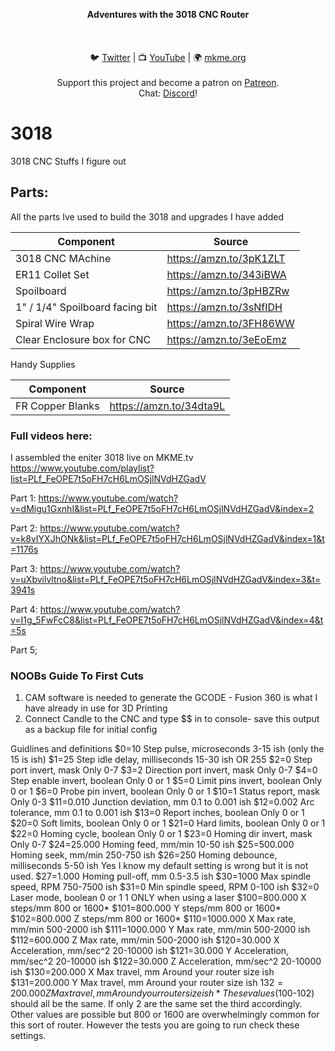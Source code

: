 <p align="center">
<b>Adventures with the 3018 CNC Router </b><br>
<br><br>
<br>🐦 <a href="https://twitter.com/mkmeorg">Twitter</a>
| 📺 <a href="https://www.youtube.com/mkmeorg">YouTube</a>
| 🌍 <a href="http://www.mkme.org">mkme.org</a><br>
<br>
Support this project and become a patron on <a href="https://www.patreon.com/EricWilliam">Patreon</a>.<br>
Chat: <a href="https://discord.gg/j9S4Fgv">Discord</a></b>!
</p>


# 3018
3018 CNC Stuffs I figure out

## Parts:

All the parts Ive used to build the 3018 and upgrades I have added 

|     Component    | Source  |
| ---------- |----------------|
| 3018 CNC MAchine | https://amzn.to/3pK1ZLT
| ER11 Collet Set | https://amzn.to/343iBWA
| Spoilboard | https://amzn.to/3pHBZRw
|1" / 1/4" Spoilboard facing bit| https://amzn.to/3sNfIDH
| Spiral Wire Wrap | https://amzn.to/3FH86WW
| Clear Enclosure box for CNC | https://amzn.to/3eEoEmz 


Handy Supplies 

|     Component    | Source  |
| ---------- |----------------|
| FR Copper Blanks | https://amzn.to/34dta9L


### Full videos here:

I assembled the eniter 3018 live on MKME.tv  https://www.youtube.com/playlist?list=PLf_FeOPE7t5oFH7cH6LmOSjlNVdHZGadV

Part 1: https://www.youtube.com/watch?v=dMigu1GxnhI&list=PLf_FeOPE7t5oFH7cH6LmOSjlNVdHZGadV&index=2

Part 2: https://www.youtube.com/watch?v=k8vIYXJhONk&list=PLf_FeOPE7t5oFH7cH6LmOSjlNVdHZGadV&index=1&t=1176s

Part 3: https://www.youtube.com/watch?v=uXbvilvltno&list=PLf_FeOPE7t5oFH7cH6LmOSjlNVdHZGadV&index=3&t=3941s

Part 4: https://www.youtube.com/watch?v=I1g_5FwFcC8&list=PLf_FeOPE7t5oFH7cH6LmOSjlNVdHZGadV&index=4&t=5s

Part 5;  

### NOOBs Guide To First Cuts 

1.  CAM software is needed to generate the GCODE - Fusion 360 is what I have already in use for 3D Printing 
2. Connect Candle to the CNC and type $$ in to console- save this output as a backup file for initial config 


Guidlines and definitions
$0=10 Step pulse, microseconds 3-15 ish (only the 15 is ish)
$1=25 Step idle delay, milliseconds 15-30 ish OR 255
$2=0 Step port invert, mask Only 0-7
$3=2 Direction port invert, mask Only 0-7
$4=0 Step enable invert, boolean Only 0 or 1
$5=0 Limit pins invert, boolean Only 0 or 1
$6=0 Probe pin invert, boolean Only 0 or 1
$10=1 Status report, mask Only 0-3
$11=0.010 Junction deviation, mm 0.1 to 0.001 ish
$12=0.002 Arc tolerance, mm 0.1 to 0.001 ish
$13=0 Report inches, boolean Only 0 or 1
$20=0 Soft limits, boolean Only 0 or 1
$21=0 Hard limits, boolean Only 0 or 1
$22=0 Homing cycle, boolean Only 0 or 1
$23=0 Homing dir invert, mask Only 0-7
$24=25.000 Homing feed, mm/min 10-50 ish
$25=500.000 Homing seek, mm/min 250-750 ish
$26=250 Homing debounce, milliseconds 5-50 ish Yes I know my default 
setting is wrong but it is not used.
$27=1.000 Homing pull-off, mm 0.5-3.5 ish
$30=1000 Max spindle speed, RPM 750-7500 ish
$31=0 Min spindle speed, RPM 0-100 ish
$32=0 Laser mode, boolean 0 or 1 1 ONLY when using a laser
$100=800.000 X steps/mm 800 or 1600*
$101=800.000 Y steps/mm 800 or 1600*
$102=800.000 Z steps/mm 800 or 1600*
$110=1000.000 X Max rate, mm/min 500-2000 ish
$111=1000.000 Y Max rate, mm/min 500-2000 ish
$112=600.000 Z Max rate, mm/min 500-2000 ish
$120=30.000 X Acceleration, mm/sec^2 20-10000 ish
$121=30.000 Y Acceleration, mm/sec^2 20-10000 ish
$122=30.000 Z Acceleration, mm/sec^2 20-10000 ish
$130=200.000 X Max travel, mm Around your router size ish
$131=200.000 Y Max travel, mm Around your router size ish
$132=200.000 Z Max travel, mm Around your router size ish
*
These values ($100-102) should all be the same. If only 2 are the same set the third accordingly. Other values are possible 
but 800 or 1600 are overwhelmingly common for this sort of router. However the tests you are going to run check these 
settings.


